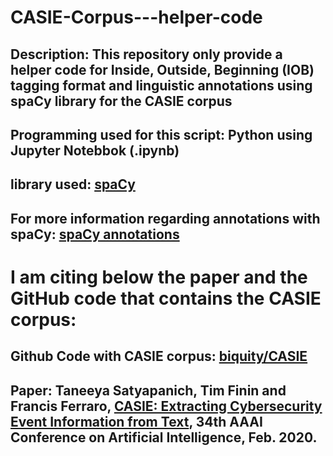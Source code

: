 # CASIE-Corpus---helper-code
## Description: This repository only provide a helper code for Inside, Outside, Beginning (IOB) tagging format and linguistic annotations using spaCy library for the CASIE corpus

## Programming used for this script: Python using Jupyter Notebbok (.ipynb)

## library used: [spaCy](https://spacy.io)
## For more information regarding annotations with spaCy: [spaCy annotations](https://spacy.io/usage/spacy-101#annotations)

# I am citing below the paper and the GitHub code that contains the CASIE corpus:
## Github Code with CASIE corpus: [biquity/CASIE](https://github.com/Ebiquity/CASIE)
## Paper: Taneeya Satyapanich, Tim Finin and Francis Ferraro, [CASIE: Extracting Cybersecurity Event Information from Text](https://ebiquity.umbc.edu/paper/html/id/874/CASIE-Extracting-Cybersecurity-Event-Information-from-Text), 34th AAAI Conference on Artificial Intelligence, Feb. 2020.
